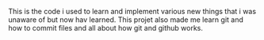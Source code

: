This is the code i used to learn and implement various new things that i was unaware of but now hav learned. This projet also made me learn git and how to commit files and all about how git and github works.
